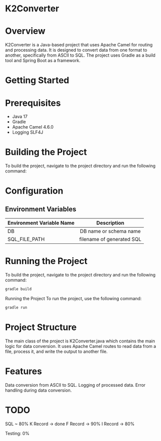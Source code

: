 # K2Converter

# Overview
K2Converter is a Java-based project that uses Apache Camel for routing and processing data. It is designed to convert data from one format to another, specifically from ASCII to SQL. The project uses Gradle as a build tool and Spring Boot as a framework.  

# Getting Started
#  Prerequisites
- Java 17
- Gradle
- Apache Camel 4.6.0
- Logging SLF4J

# Building the Project
To build the project, navigate to the project directory and run the following command:


# Configuration
## Environment Variables 

| Environment Variable Name |        Description        |
|---------------------------|:-------------------------:|
| DB                        |  DB name or schema name   |
| SQL_FILE_PATH             | filename of generated SQL |





# Running the Project
To build the project, navigate to the project directory and run the following command:
```bash
gradle build
```
Running the Project
To run the project, use the following command:
```bash
gradle run
```


# Project Structure
The main class of the project is K2Converter.java which contains the main logic for data conversion. It uses Apache Camel routes to read data from a file, process it, and write the output to another file.  
# Features

Data conversion from ASCII to SQL.
Logging of processed data.
Error handling during data conversion.

# TODO
SQL ~ 80%
K Record -> done 
F Record -> 90%
I Record -> 80%

Testing: 0%



